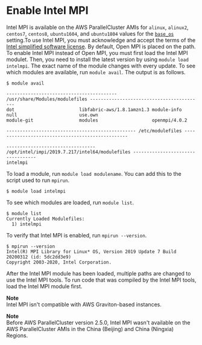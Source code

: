 # Enable Intel MPI<a name="intelmpi"></a>

Intel MPI is available on the AWS ParallelCluster AMIs for `alinux`, `alinux2`, `centos7`, `centos8`, `ubuntu1604`, and `ubuntu1804` values for the [`base_os`](cluster-definition.md#base-os) setting\.To use Intel MPI, you must acknowledge and accept the terms of the [Intel simplified software license](https://software.intel.com/en-us/license/intel-simplified-software-license)\. By default, Open MPI is placed on the path\. To enable Intel MPI instead of Open MPI, you must first load the Intel MPI modulet\. Then, you need to install the latest version by using `module load intelmpi`\. The exact name of the module changes with every update\. To see which modules are available, run `module avail`\. The output is as follows\.

```
$ module avail

----------------------------------------- /usr/share/Modules/modulefiles ------------------------------------------
dot                        libfabric-aws/1.8.1amzn1.3 module-info                null                       use.own
module-git                 modules                    openmpi/4.0.2

------------------------------------------------ /etc/modulefiles -------------------------------------------------

--------------------------------- /opt/intel/impi/2019.7.217/intel64/modulefiles ----------------------------------
intelmpi
```

To load a module, run `module load modulename`\. You can add this to the script used to run `mpirun`\.

```
$ module load intelmpi
```

To see which modules are loaded, run `module list`\.

```
$ module list
Currently Loaded Modulefiles:
  1) intelmpi
```

To verify that Intel MPI is enabled, run `mpirun --version`\.

```
$ mpirun --version
Intel(R) MPI Library for Linux* OS, Version 2019 Update 7 Build 20200312 (id: 5dc2dd3e9)
Copyright 2003-2020, Intel Corporation.
```

After the Intel MPI module has been loaded, multiple paths are changed to use the Intel MPI tools\. To run code that was compiled by the Intel MPI tools, load the Intel MPI module first\.

**Note**  
Intel MPI isn't compatible with AWS Graviton\-based instances\.

**Note**  
Before AWS ParallelCluster version 2\.5\.0, Intel MPI wasn't available on the AWS ParallelCluster AMIs in the China \(Beijing\) and China \(Ningxia\) Regions\.